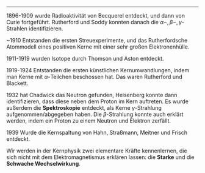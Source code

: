 ***

1896-1909 wurde Radioaktivität von Becquerel entdeckt, und dann von Curie fortgeführt. Rutherford und Soddy konnten danach die $\alpha-,\beta-,\gamma$-Strahlen identifizieren.

~1910 Entstanden die ersten Streuexperimente, und das Rutherfordsche Atommodell eines positiven Kerne mit einer sehr großen Elektronenhülle.

1911-1919 wurden Isotope durch Thomson und Aston entdeckt.

1919-1924 Entstanden die ersten künstlichen Kernumwandlungen, indem man Kerne mit $\alpha$-Teilchen beschossen hat. Das waren Rutherford und Blackett.

1932 hat Chadwick das Neutron gefunden, Heisenberg konnte dann identifizieren, dass diese neben dem Proton im Kern auftreten. Es wurde außerdem die **Spektroskopie** entdeckt, als Kerne $\gamma$-Strahlung aufgenommen/abgegeben haben. Die $\beta$-Strahlung konnte auch erklärt werden, indem ein Proton zu einem Neutron und Elektron zerfällt.

1939 Wurde die Kernspaltung von Hahn, Straßmann, Meitner und Frisch entdeckt.

Wir werden in der Kernphysik zwei elementare Kräfte kennenlernen, die sich nicht mit dem Elektromagnetismus erklären lassen: die **Starke** und die **Schwache Wechselwirkung**.